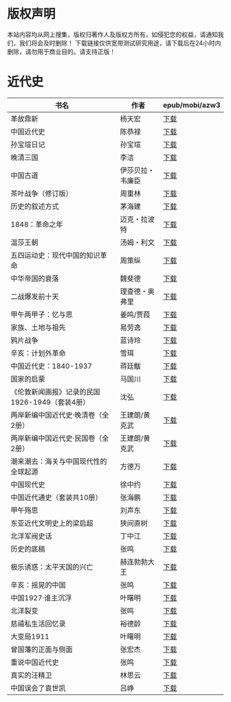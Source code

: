 # 版权声明

本站内容均从网上搜集，版权归著作人及版权方所有，如侵犯您的权益，请通知我们，我们将会及时删除！ 下载链接仅供宽带测试研究用途，请下载后在24小时内删除，请勿用于商业目的。请支持正版！

# 近代史

| 书名 | 作者 | epub/mobi/azw3 |
| --- | --- | --- |
| 革故鼎新 | 杨天宏 | [下载](https://url89.ctfile.com/f/31084289-1357004677-064105?p=8866) |
| 中国近代史 | 陈恭禄 | [下载](https://url89.ctfile.com/f/31084289-1356990388-6ec689?p=8866) |
| 孙宝瑄日记 | 孙宝瑄 | [下载](https://url89.ctfile.com/f/31084289-1356989530-0945d8?p=8866) |
| 晚清三国 | 李洁 | [下载](https://url89.ctfile.com/f/31084289-1356985882-b16155?p=8866) |
| 中国古道 | 伊莎贝拉・韦廉臣 | [下载](https://url89.ctfile.com/f/31084289-1357053949-72e6cc?p=8866) |
| 茶叶战争（修订版） | 周重林 | [下载](https://url89.ctfile.com/f/31084289-1357045594-add593?p=8866) |
| 历史的叙述方式 | 茅海建 | [下载](https://url89.ctfile.com/f/31084289-1357044724-930fe0?p=8866) |
| 1848：革命之年 | 迈克・拉波特 | [下载](https://url89.ctfile.com/f/31084289-1357044028-1c4464?p=8866) |
| 温莎王朝 | 汤姆・利文 | [下载](https://url89.ctfile.com/f/31084289-1357043893-b10f8d?p=8866) |
| 五四运动史：现代中国的知识革命 | 周策纵 | [下载](https://url89.ctfile.com/f/31084289-1357041817-36939b?p=8866) |
| 中华帝国的衰落 | 魏斐德 | [下载](https://url89.ctfile.com/f/31084289-1357034473-fa1b42?p=8866) |
| 二战爆发前十天 | 理查德・奥弗里 | [下载](https://url89.ctfile.com/f/31084289-1357033210-186574?p=8866) |
| 甲午两甲子：忆与思 | 姜鸣/贾葭 | [下载](https://url89.ctfile.com/f/31084289-1357032745-ec0c85?p=8866) |
| 家族、土地与祖先 | 易劳逸 | [下载](https://url89.ctfile.com/f/31084289-1357031032-8c3eae?p=8866) |
| 鸦片战争 | 蓝诗玲 | [下载](https://url89.ctfile.com/f/31084289-1357029562-9dc4cd?p=8866) |
| 辛亥：计划外革命 | 雪珥 | [下载](https://url89.ctfile.com/f/31084289-1357022839-3d4f1f?p=8866) |
| 中国近代史：1840-1937 | 蒋廷黻 | [下载](https://url89.ctfile.com/f/31084289-1357022515-8c554f?p=8866) |
| 国家的启蒙 | 马国川 | [下载](https://url89.ctfile.com/f/31084289-1357021972-56b623?p=8866) |
| 《伦敦新闻画报》记录的民国1926-1949（套装4册） | 沈弘 | [下载](https://url89.ctfile.com/f/31084289-1357022002-8a038c?p=8866) |
| 两岸新编中国近代史·晚清卷（全2册） | 王建朗/黄克武 | [下载](https://url89.ctfile.com/f/31084289-1357015321-dbf17d?p=8866) |
| 两岸新编中国近代史·民国卷（全2册） | 王建朗/黄克武 | [下载](https://url89.ctfile.com/f/31084289-1357015309-a31b4d?p=8866) |
| 潮来潮去：海关与中国现代性的全球起源 | 方德万 | [下载](https://url89.ctfile.com/f/31084289-1357014019-0a08e6?p=8866) |
| 中国现代史 | 徐中约 | [下载](https://url89.ctfile.com/f/31084289-1357010485-50d61d?p=8866) |
| 中国近代通史（套装共10册） | 张海鹏 | [下载](https://url89.ctfile.com/f/31084289-1357009672-5434a0?p=8866) |
| 甲午殇思 | 刘声东 | [下载](https://url89.ctfile.com/f/31084289-1357009177-e05cf4?p=8866) |
| 东亚近代文明史上的梁启超 | 狭间直树 | [下载](https://url89.ctfile.com/f/31084289-1357008352-dff23b?p=8866) |
| 北洋军阀史话 | 丁中江 | [下载](https://url89.ctfile.com/f/31084289-1357006738-a84f44?p=8866) |
| 历史的底稿 | 张鸣 | [下载](https://url89.ctfile.com/f/31084289-1357005871-ac57dc?p=8866) |
| 极乐诱惑：太平天国的兴亡 | 赫连勃勃大王 | [下载](https://url89.ctfile.com/f/31084289-1357005265-493112?p=8866) |
| 辛亥：摇晃的中国 | 张鸣 | [下载](https://url89.ctfile.com/f/31084289-1357005151-2a156e?p=8866) |
| 中国1927·谁主沉浮 | 叶曙明 | [下载](https://url89.ctfile.com/f/31084289-1357005079-cc9fd4?p=8866) |
| 北洋裂变 | 张鸣 | [下载](https://url89.ctfile.com/f/31084289-1357005022-6f69d4?p=8866) |
| 慈禧私生活回忆录 | 裕德龄 | [下载](https://url89.ctfile.com/f/31084289-1357004989-2742d5?p=8866) |
| 大变局1911 | 叶曙明 | [下载](https://url89.ctfile.com/f/31084289-1357004980-3ead30?p=8866) |
| 曾国藩的正面与侧面 | 张宏杰 | [下载](https://url89.ctfile.com/f/31084289-1357004977-3d6193?p=8866) |
| 重说中国近代史 | 张鸣 | [下载](https://url89.ctfile.com/f/31084289-1357004869-d245f9?p=8866) |
| 真实的汪精卫 | 林思云 | [下载](https://url89.ctfile.com/f/31084289-1357004836-d516eb?p=8866) |
| 中国误会了袁世凯 | 吕峥 | [下载](https://url89.ctfile.com/f/31084289-1357004683-ae60b4?p=8866) |
